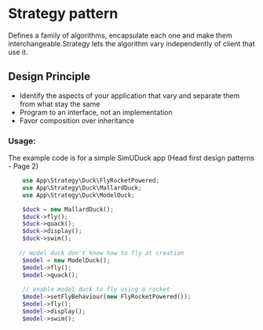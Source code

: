 # Strategy pattern 

Defines a family of algorithms, encapsulate each one and make them interchangeable.Strategy lets the algorithm vary independently of client that use it. 

## Design Principle 
* Identify the aspects of your application that vary and separate them from what stay the same
* Program to an interface, not an implementation 
* Favor composition over inheritance 

### Usage: 

The example code is for a simple SimUDuck app (Head first design patterns - Page 2)

```php
    use App\Strategy\Duck\FlyRocketPowered;
    use App\Strategy\Duck\MallardDuck;
    use App\Strategy\Duck\ModelDuck;

    $duck = new MallardDuck();
    $duck->fly();
    $duck->quack();
    $duck->display();
    $duck->swim();
    
   // model duck don't know how to fly at creation 
    $model = new ModelDuck();
    $model->fly();
    $model->quack();
    
    // enable model duck to fly using a rocket 
    $model->setFlyBehaviour(new FlyRocketPowered());
    $model->fly();
    $model->display();
    $model->swim();
    
```
